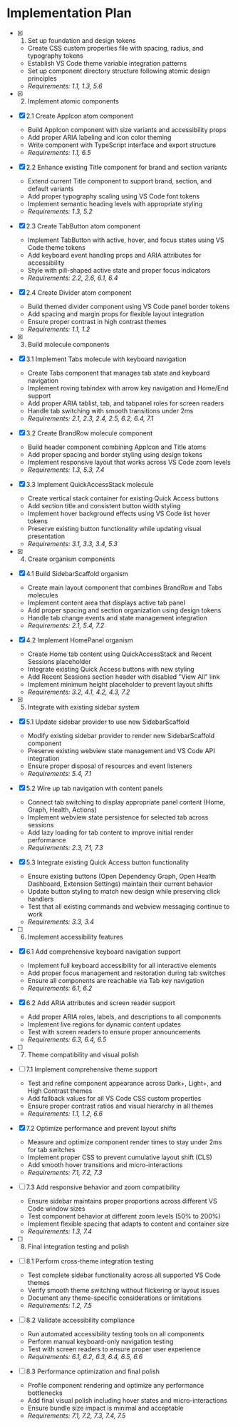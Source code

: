 # Implementation Plan

- [x] 1. Set up foundation and design tokens
  - Create CSS custom properties file with spacing, radius, and typography tokens
  - Establish VS Code theme variable integration patterns
  - Set up component directory structure following atomic design principles
  - _Requirements: 1.1, 1.3, 5.6_

- [x] 2. Implement atomic components
- [x] 2.1 Create AppIcon atom component
  - Build AppIcon component with size variants and accessibility props
  - Add proper ARIA labeling and icon color theming
  - Write component with TypeScript interface and export structure
  - _Requirements: 1.1, 6.5_

- [x] 2.2 Enhance existing Title component for brand and section variants
  - Extend current Title component to support brand, section, and default variants
  - Add proper typography scaling using VS Code font tokens
  - Implement semantic heading levels with appropriate styling
  - _Requirements: 1.3, 5.2_

- [x] 2.3 Create TabButton atom component
  - Implement TabButton with active, hover, and focus states using VS Code theme tokens
  - Add keyboard event handling props and ARIA attributes for accessibility
  - Style with pill-shaped active state and proper focus indicators
  - _Requirements: 2.2, 2.6, 6.1, 6.4_

- [x] 2.4 Create Divider atom component
  - Build themed divider component using VS Code panel border tokens
  - Add spacing and margin props for flexible layout integration
  - Ensure proper contrast in high contrast themes
  - _Requirements: 1.1, 1.2_

- [x] 3. Build molecule components
- [x] 3.1 Implement Tabs molecule with keyboard navigation
  - Create Tabs component that manages tab state and keyboard navigation
  - Implement roving tabindex with arrow key navigation and Home/End support
  - Add proper ARIA tablist, tab, and tabpanel roles for screen readers
  - Handle tab switching with smooth transitions under 2ms
  - _Requirements: 2.1, 2.3, 2.4, 2.5, 6.2, 6.4, 7.1_

- [x] 3.2 Create BrandRow molecule component
  - Build header component combining AppIcon and Title atoms
  - Add proper spacing and border styling using design tokens
  - Implement responsive layout that works across VS Code zoom levels
  - _Requirements: 1.3, 5.3, 7.4_

- [x] 3.3 Implement QuickAccessStack molecule
  - Create vertical stack container for existing Quick Access buttons
  - Add section title and consistent button width styling
  - Implement hover background effects using VS Code list hover tokens
  - Preserve existing button functionality while updating visual presentation
  - _Requirements: 3.1, 3.3, 3.4, 5.3_

- [x] 4. Create organism components
- [x] 4.1 Build SidebarScaffold organism
  - Create main layout component that combines BrandRow and Tabs molecules
  - Implement content area that displays active tab panel
  - Add proper spacing and section organization using design tokens
  - Handle tab change events and state management integration
  - _Requirements: 2.1, 5.4, 7.2_

- [x] 4.2 Implement HomePanel organism
  - Create Home tab content using QuickAccessStack and Recent Sessions placeholder
  - Integrate existing Quick Access buttons with new styling
  - Add Recent Sessions section header with disabled "View All" link
  - Implement minimum height placeholder to prevent layout shifts
  - _Requirements: 3.2, 4.1, 4.2, 4.3, 7.2_

- [x] 5. Integrate with existing sidebar system
- [x] 5.1 Update sidebar provider to use new SidebarScaffold
  - Modify existing sidebar provider to render new SidebarScaffold component
  - Preserve existing webview state management and VS Code API integration
  - Ensure proper disposal of resources and event listeners
  - _Requirements: 5.4, 7.1_

- [x] 5.2 Wire up tab navigation with content panels
  - Connect tab switching to display appropriate panel content (Home, Graph, Health, Actions)
  - Implement webview state persistence for selected tab across sessions
  - Add lazy loading for tab content to improve initial render performance
  - _Requirements: 2.3, 7.1, 7.3_

- [x] 5.3 Integrate existing Quick Access button functionality
  - Ensure existing buttons (Open Dependency Graph, Open Health Dashboard, Extension Settings) maintain their current behavior
  - Update button styling to match new design while preserving click handlers
  - Test that all existing commands and webview messaging continue to work
  - _Requirements: 3.3, 3.4_

- [ ] 6. Implement accessibility features
- [x] 6.1 Add comprehensive keyboard navigation support
  - Implement full keyboard accessibility for all interactive elements
  - Add proper focus management and restoration during tab switches
  - Ensure all components are reachable via Tab key navigation
  - _Requirements: 6.1, 6.2_

- [x] 6.2 Add ARIA attributes and screen reader support
  - Add proper ARIA roles, labels, and descriptions to all components
  - Implement live regions for dynamic content updates
  - Test with screen readers to ensure proper announcements
  - _Requirements: 6.3, 6.4, 6.5_

- [ ] 7. Theme compatibility and visual polish
- [ ] 7.1 Implement comprehensive theme support
  - Test and refine component appearance across Dark+, Light+, and High Contrast themes
  - Add fallback values for all VS Code CSS custom properties
  - Ensure proper contrast ratios and visual hierarchy in all themes
  - _Requirements: 1.1, 1.2, 6.6_

- [x] 7.2 Optimize performance and prevent layout shifts
  - Measure and optimize component render times to stay under 2ms for tab switches
  - Implement proper CSS to prevent cumulative layout shift (CLS)
  - Add smooth hover transitions and micro-interactions
  - _Requirements: 7.1, 7.2, 7.3_

- [ ] 7.3 Add responsive behavior and zoom compatibility
  - Ensure sidebar maintains proper proportions across different VS Code window sizes
  - Test component behavior at different zoom levels (50% to 200%)
  - Implement flexible spacing that adapts to content and container size
  - _Requirements: 1.3, 7.4_

- [ ] 8. Final integration testing and polish
- [ ] 8.1 Perform cross-theme integration testing
  - Test complete sidebar functionality across all supported VS Code themes
  - Verify smooth theme switching without flickering or layout issues
  - Document any theme-specific considerations or limitations
  - _Requirements: 1.2, 7.5_

- [ ] 8.2 Validate accessibility compliance
  - Run automated accessibility testing tools on all components
  - Perform manual keyboard-only navigation testing
  - Test with screen readers to ensure proper user experience
  - _Requirements: 6.1, 6.2, 6.3, 6.4, 6.5, 6.6_

- [ ] 8.3 Performance optimization and final polish
  - Profile component rendering and optimize any performance bottlenecks
  - Add final visual polish including hover states and micro-interactions
  - Ensure bundle size impact is minimal and acceptable
  - _Requirements: 7.1, 7.2, 7.3, 7.4, 7.5_